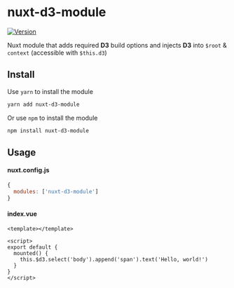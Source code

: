 # nuxt-d3-module
[![Version](https://img.shields.io/npm/v/nuxt-d3-module.svg)](https://www.npmjs.org/package/nuxt-d3-module)

Nuxt module that adds required **D3** build options and injects **D3** into `$root` & `context` (accessible with `$this.d3`)

## Install
Use `yarn` to install the module
```bash
yarn add nuxt-d3-module
```
Or use `npm` to install the module
```bash
npm install nuxt-d3-module
```

## Usage
#### nuxt.config.js
```javascript
{
  modules: ['nuxt-d3-module']
}
```

#### index.vue
```vue
<template></template>

<script>
export default {
  mounted() {
    this.$d3.select('body').append('span').text('Hello, world!')
  }
}
</script>
```
